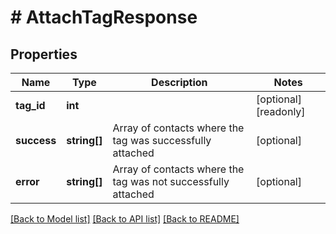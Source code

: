 # # AttachTagResponse

## Properties

Name | Type | Description | Notes
------------ | ------------- | ------------- | -------------
**tag_id** | **int** |  | [optional] [readonly] 
**success** | **string[]** | Array of contacts where the tag was successfully attached | [optional] 
**error** | **string[]** | Array of contacts where the tag was not successfully attached | [optional] 

[[Back to Model list]](../../README.md#documentation-for-models) [[Back to API list]](../../README.md#documentation-for-api-endpoints) [[Back to README]](../../README.md)



